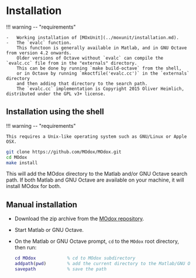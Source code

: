 # Installation

!!! warning -- "requirements"

    -   Working installation of [MOxUnit](../moxunit/installation.md).
    -   The `evalc` function.
        This functoon is generally available in Matlab, and in GNU Octave from version 4.2 onwards.
        Older versions of Octave without `evalc` can compile the `evalc.cc` file from in the "externals" directory.
        This can be done by running `make build-octave` from the shell,
        or in Octave by running `mkoctfile('evalc.cc')` in the `externals` directory
        and then adding that directory to the search path.
        The `evalc.cc` implementation is Copyright 2015 Oliver Heimlich, distributed under the GPL v3+ license.

## Installation using the shell

!!! warning -- "requirements"

    This requires a Unix-like operating system such as GNU/Linux or Apple OSX.

```bash
git clone https://github.com/MOdox/MOdox.git
cd MOdox
make install
```

This will add the MOdox directory to the Matlab and/or GNU Octave search path.
If both Matlab and GNU Octave are available on your machine, it will install MOdox for both.

## Manual installation

-   Download the zip archive from the [MOdox repository](https://github.com/MOdox/MOdox).

-   Start Matlab or GNU Octave.

-   On the Matlab or GNU Octave prompt, `cd` to the `MOdox` root directory, then run:

    ```matlab
    cd MOdox            % cd to MOdox subdirectory
    addpath(pwd)        % add the current directory to the Matlab/GNU Octave path
    savepath            % save the path
    ```
